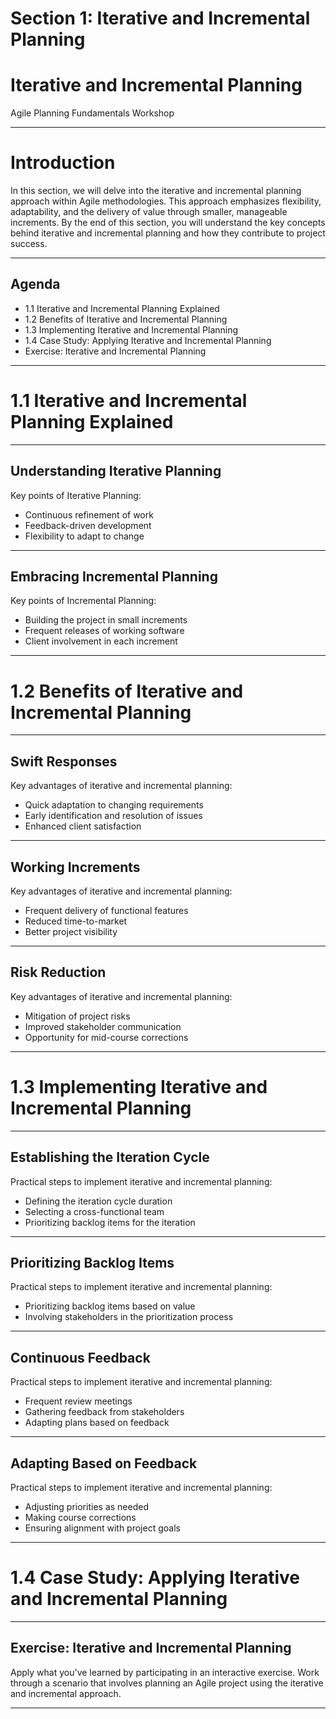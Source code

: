# Section 1: Iterative and Incremental Planning

# Iterative and Incremental Planning
Agile Planning Fundamentals Workshop


---


# Introduction

In this section, we will delve into the iterative and incremental planning approach within Agile methodologies. This approach emphasizes flexibility, adaptability, and the delivery of value through smaller, manageable increments. By the end of this section, you will understand the key concepts behind iterative and incremental planning and how they contribute to project success.


---


## Agenda


- 1.1 Iterative and Incremental Planning Explained
- 1.2 Benefits of Iterative and Incremental Planning
- 1.3 Implementing Iterative and Incremental Planning
- 1.4 Case Study: Applying Iterative and Incremental Planning
- Exercise: Iterative and Incremental Planning


---


# 1.1 Iterative and Incremental Planning Explained


---


## Understanding Iterative Planning


Key points of Iterative Planning:
- Continuous refinement of work
- Feedback-driven development
- Flexibility to adapt to change


---


## Embracing Incremental Planning


Key points of Incremental Planning:
- Building the project in small increments
- Frequent releases of working software
- Client involvement in each increment


---


# 1.2 Benefits of Iterative and Incremental Planning


---


## Swift Responses


Key advantages of iterative and incremental planning:
- Quick adaptation to changing requirements
- Early identification and resolution of issues
- Enhanced client satisfaction


---


## Working Increments


Key advantages of iterative and incremental planning:
- Frequent delivery of functional features
- Reduced time-to-market
- Better project visibility


---


## Risk Reduction


Key advantages of iterative and incremental planning:
- Mitigation of project risks
- Improved stakeholder communication
- Opportunity for mid-course corrections


---


# 1.3 Implementing Iterative and Incremental Planning


---


## Establishing the Iteration Cycle


Practical steps to implement iterative and incremental planning:
- Defining the iteration cycle duration
- Selecting a cross-functional team
- Prioritizing backlog items for the iteration


---


## Prioritizing Backlog Items


Practical steps to implement iterative and incremental planning:
- Prioritizing backlog items based on value
- Involving stakeholders in the prioritization process


---


## Continuous Feedback


Practical steps to implement iterative and incremental planning:
- Frequent review meetings
- Gathering feedback from stakeholders
- Adapting plans based on feedback


---


## Adapting Based on Feedback


Practical steps to implement iterative and incremental planning:
- Adjusting priorities as needed
- Making course corrections
- Ensuring alignment with project goals


---


# 1.4 Case Study: Applying Iterative and Incremental Planning


---


## Exercise: Iterative and Incremental Planning


Apply what you've learned by participating in an interactive exercise. Work through a scenario that involves planning an Agile project using the iterative and incremental approach.


---
